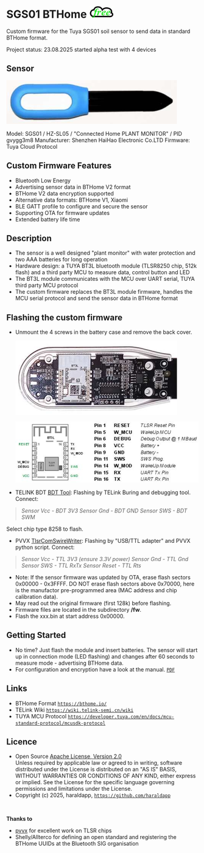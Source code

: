 # SGS01 BTHome  ![](wiki/cloudfree-64x32.jpg)
Custom firmware for the Tuya SGS01 soil sensor to send data in standard BTHome format.

Project status:	23.08.2025 started alpha test with 4 devices


## Sensor

 ![](wiki/sgs01.jpg)

 Model: SGS01 / HZ-SL05 / "Connected Home PLANT MONITOR" / PID gvygg3m8
 Manufacturer: Shenzhen HaiHao Electronic Co.LTD
 Firmware: Tuya Cloud Protocol


##  Custom Firmware Features

- Bluetooth Low Energy
- Advertising sensor data in BTHome V2 format
- BTHome V2 data encryption supported
- Alternative data formats: BTHome V1, Xiaomi
- BLE GATT profile to configure and secure the sensor
- Supporting OTA for firmware updates
- Extended battery life time

## Description

- The sensor is a well designed "plant monitor" with water protection and two AAA batteries for long operation
- Hardware design: a TUYA BT3L bluetooth module (TLSR8250 chip, 512k flash) and a third party MCU to measure data, control button and LED
- The BT3L module communicates with the MCU over UART serial, TUYA third party MCU protocol
- The custom firmware replaces the BT3L module firmware, handles the MCU serial protocol and send the sensor data in BTHome format

## Flashing the custom firmware

- Unmount the 4 screws in the battery case and remove the back cover.

   ![](wiki/sgs01-back.jpg)

   ![](wiki/bt3l.jpg)

- TELINK BDT
  [BDT Tool](https://wiki.telink-semi.cn/wiki/IDE-and-Tools/Burning-and-Debugging-Tools-for-all-Series/ ""): Flashing by TELink Buring and debugging tool.
  Connect:
>   *Sensor Vcc - BDT 3V3*
    *Sensor Gnd - BDT GND*
    *Sensor SWS - BDT SWM*

  Select chip type 8258 to flash.
- PVVX
  [TlsrComSwireWriter](https://github.com/pvvx/TlsrComSwireWriter ""):
  Flashing by "USB/TTL adapter" and PVVX python script.
  Connect:
>    *Sensor Vcc - TTL 3V3 (ensure 3.3V power)*
    *Sensor Gnd - TTL Gnd*
    *Sensor SWS - TTL RxTx*
    *Sensor Reset - TTL Rts*

- Note: If the sensor firmware was updated by OTA, erase flash sectors 0x00000 - 0x3FFFF. DO NOT erase flash sectors above 0x70000, here is the manufactor pre-programmed area (MAC address and chip calibration data).    
- May read out the original firmware (first 128k) before flashing.
- Firmware files are located in the subdirectory **/fw**.
- Flash the xxx.bin at start address 0x00000.    

## Getting Started    

- No time? Just flash the module and insert batteries. The sensor will start up in connection mode (LED flashing) and changes after 60 seconds to measure mode - advertising BTHome data.   
- For configuration and encryption have a look at the manual. [```PDF```](wiki/SGS01-BTHome-Manual.pdf)    

## Links    

- BTHome Format [```https://bthome.io/```](https://bthome.io/)    
- TELink Wiki [```https://wiki.telink-semi.cn/wiki```](https://wiki.telink-semi.cn/wiki)    
- TUYA MCU Protocol [```https://developer.tuya.com/en/docs/mcu-standard-protocol/mcusdk-protocol```](https://developer.tuya.com/en/docs/mcu-standard-protocol/mcusdk-protocol)    

## Licence
- Open Source [Apache License, Version 2.0](http://www.apache.org/licenses/LICENSE-2.0)  
Unless required by applicable law or agreed to in writing, software
distributed under the License is distributed on an "AS IS" BASIS,
WITHOUT WARRANTIES OR CONDITIONS OF ANY KIND, either express or implied.
See the License for the specific language governing permissions and
limitations under the License.
- Copyright (c) 2025, haraldapp, [```https://github.com/haraldapp```](https://github.com/haraldapp)
  
<br>
  
**Thanks to**
+ [pvvx](https://github.com/pvvx) for excellent work on TLSR chips
+ Shelly/Allterco for defining an open standard and registering the BTHome UUIDs at the Bluetooth SIG organisation


